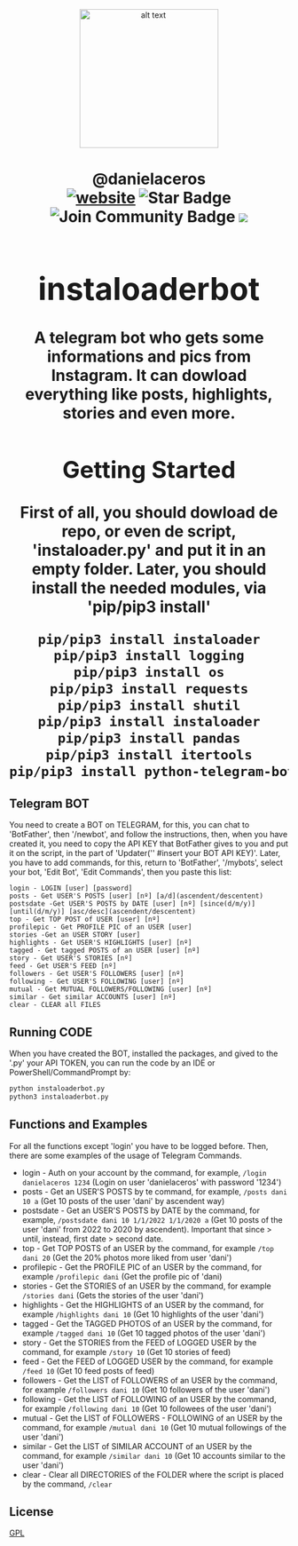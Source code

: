 <html>
<div align="center">
<img src="https://camo.githubusercontent.com/48b5c67f0baa5b41fc98c96dad8de4771b0fc583d6b3dda417c7f8e01e801028/68747470733a2f2f692e696d6775722e636f6d2f734a7a665a734c2e6a7067" alt="alt text" width="250" height="250"></img>
</div>
<h1 align="center">@danielaceros
<div align="center">
<a href=https://github.com/danielaceros><img src="https://img.shields.io/static/v1?label=&labelColor=505050&message=@danielaceros&color=%230076D6&style=flat&logo=google-chrome&logoColor=%230076D6" alt="website"/></a>
<img src="https://img.shields.io/github/followers/danielaceros?style=social" alt="Star Badge"/>
<a><img src="https://img.shields.io/github/last-commit/danielaceros/instaloaderbot" alt="Join Community Badge"/></a>
<a><img src="https://img.shields.io/github/repo-size/danielaceros/instaloaderbot" />
</div>
</html>

# instaloaderbot
A telegram bot who gets some informations and pics from Instagram. It can dowload everything like posts, highlights, stories and even more.
## Getting Started
First of all, you should dowload de repo, or even de script, 'instaloader.py' and put it in an empty folder. Later, you should install the needed modules, via 'pip/pip3 install'
```bash
pip/pip3 install instaloader
pip/pip3 install logging
pip/pip3 install os
pip/pip3 install requests
pip/pip3 install shutil
pip/pip3 install instaloader
pip/pip3 install pandas
pip/pip3 install itertools
pip/pip3 install python-telegram-bot
```
## Telegram BOT
You need to create a BOT on TELEGRAM, for this, you can chat to 'BotFather', then '/newbot', and follow the instructions, then, when you have created it, you need to copy the API KEY that BotFather gives to you and put it on the script, in the part of 'Updater('' #insert your BOT API KEY)'.
Later, you have to add commands, for this, return to 'BotFather', '/mybots', select your bot, 'Edit Bot', 'Edit Commands', then you paste this list:
```
login - LOGIN [user] [password]
posts - Get USER'S POSTS [user] [nº] [a/d](ascendent/descentent)
postsdate -Get USER'S POSTS by DATE [user] [nº] [since(d/m/y)] [until(d/m/y)] [asc/desc](ascendent/descentent)
top - Get TOP POST of USER [user] [nº]
profilepic - Get PROFILE PIC of an USER [user]
stories -Get an USER STORY [user]
highlights - Get USER'S HIGHLIGHTS [user] [nº]
tagged - Get tagged POSTS of an USER [user] [nº]
story - Get USER'S STORIES [nº]
feed - Get USER'S FEED [nº]
followers - Get USER'S FOLLOWERS [user] [nº]
following - Get USER'S FOLLOWING [user] [nº]
mutual - Get MUTUAL FOLLOWERS/FOLLOWING [user] [nº]
similar - Get similar ACCOUNTS [user] [nº]
clear - CLEAR all FILES
```
## Running CODE
When you have created the BOT, installed the packages, and gived to the '.py' your API TOKEN, you can run the code by an IDE or PowerShell/CommandPrompt by:
```bash
python instaloaderbot.py
python3 instaloaderbot.py
```
## Functions and Examples
For all the functions except 'login' you have to be logged before. Then, there are some examples of the usage of Telegram Commands.
* login - Auth on your account by the command, for example, ```/login danielaceros 1234``` (Login on user 'danielaceros' with password '1234')
* posts - Get an USER'S POSTS by te command, for example, ```/posts dani 10 a``` (Get 10 posts of the user 'dani' by ascendent way)
* postsdate - Get an USER'S POSTS by DATE by the command, for example, ```/postsdate dani 10 1/1/2022 1/1/2020 a``` (Get 10 posts of the user 'dani' from 2022 to 2020 by ascendent). Important that since > until, instead, first date > second date.
* top - Get TOP POSTS of an USER by the command, for example ```/top dani 20``` (Get the 20% photos more liked from user 'dani')
* profilepic - Get the PROFILE PIC of an USER by the command, for example ```/profilepic dani``` (Get the profile pic of 'dani)
* stories - Get the STORIES of an USER by the command, for example ```/stories dani``` (Gets the stories of the user 'dani')
* highlights - Get the HIGHLIGHTS of an USER by the command, for example ```/highlights dani 10``` (Get 10 highlights of the user 'dani')
* tagged - Get the TAGGED PHOTOS of an USER by the command, for example ```/tagged dani 10``` (Get 10 tagged photos of the user 'dani')
* story - Get the STORIES from the FEED of LOGGED USER by the command, for example ```/story 10``` (Get 10 stories of feed)
* feed - Get the FEED of LOGGED USER by the command, for example ```/feed 10``` (Get 10 feed posts of feed)
* followers - Get the LIST of FOLLOWERS of an USER by the command, for example ```/followers dani 10``` (Get 10 followers of the user 'dani')
* following - Get the LIST of FOLLOWING of an USER by the command, for example ```/following dani 10``` (Get 10 followees of the user 'dani')
* mutual - Get the LIST of FOLLOWERS - FOLLOWING of an USER by the command, for example ```/mutual dani 10``` (Get 10 mutual followings of the user 'dani')
* similar - Get the LIST of SIMILAR ACCOUNT of an USER by the command, for example ```/similar dani 10``` (Get 10 accounts similar to the user 'dani')
* clear - Clear all DIRECTORIES of the FOLDER where the script is placed by the command, ```/clear```
## License
[GPL](https://choosealicense.com/licenses/gpl-3.0/)
